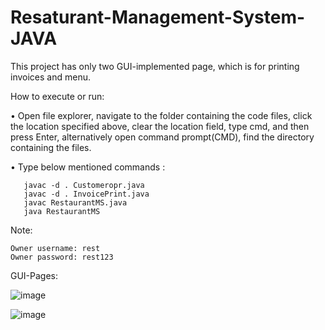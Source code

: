 # Resaturant-Management-System-JAVA

This project has only two GUI-implemented page, which is for printing invoices and menu.

How to execute or run:

• Open file explorer, navigate to the folder containing the code files, click the location specified above, clear the location field, type cmd, and then press Enter,
  alternatively open command prompt(CMD), find the directory containing the files.
  
• Type below mentioned commands :

       javac -d . Customeropr.java
       javac -d . InvoicePrint.java
       javac RestaurantMS.java
       java RestaurantMS
      
Note:

    Owner username: rest
    Owner password: rest123
      
 GUI-Pages:
 
![image](https://user-images.githubusercontent.com/94459156/223160107-1c773c04-200b-4763-8932-8f0a2bb1d541.png)

![image](https://user-images.githubusercontent.com/94459156/223159788-aab45497-b523-438d-abf3-cfda1c2e41fb.png)
